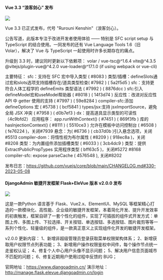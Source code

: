 #### Vue 3.3 “浪客剑心” 发布

![](https://img.wendingding.vip/wx/2023051201.png)

Vue 3.3 已正式发布，代号 "Rurouni Kenshin"（浪客剑心）。

公告写道，此版本专注于改进开发者使用体验 —— 特别是 SFC script setup 与 TypeScript 的结合使用。一同发布的还有 Vue Language Tools 1.6（旧 Volar），解决了 Vue 与 TypeScript 一起使用时许多长期存在的痛点。

升级到 3.3 时，建议同时更新以下依赖项：
volar / vue-tsc@^1.6.4
vite@^4.3.5
@vitejs/plugin-vue@^4.2.0
vue-loader@^17.1.0 (if using webpack or vue-cli)

主要特征：
sfc：支持在 SFC 宏中导入类型 ( #8083 )
类型/插槽：defineSlots通过宏和slots选项支持插槽存在/道具类型检查( #7982 ) ( 5a2f5d5 )
sfc：支持更符合人体工程学的 defineEmits 类型语法 ( #7992 ) ( 8876dcc )
sfc:引入defineModel宏和useModel帮助器 ( #8018 ) ( 14f3d74 )
反应性：改进对反应性 API 中 getter 使用的支持 ( #7997 ) ( 59e8284 )
compiler-sfc:添加 defineOptions 宏 ( #5738 ) ( bcf5841 )
types/jsx:支持 jsxImportSource，避免全局 JSX 冲突 ( #7958 ) ( d0b7ef3 )
dx：提高道具显示类型的可读性（4c9bfd2）
应用程序： app.runWithContext() ( #7451 ) ( 869f3fb )
库的 hasInjectionContext() ( #8111 ) ( 5510ce3 )
允许在模板中访问控制台 ( #6508 ) ( fe76224 )，关闭#7939
悬念：<Suspense>为( #6736 ) ( cb37d0b )引入悬念选项，关闭#5513
compiler-dom：将惰性视为布尔属性 ( #8209 ) ( 918ec8a )，关闭#8208
类型：为内置组件添加插槽类型 ( #6033 ) ( 3cb4dc9 )
类型：提供 ExtractPublicPropTypes 实用程序类型 ( bff63c5 )，关闭#5272 #8168
compiler-sfc: expose parseCache ( 4576548 ), 关闭#8202

发布日志：https://github.com/vuejs/core/blob/main/CHANGELOG.md#330-2023-05-08

#### DjangoAdmin 敏捷开发框架 Flask+EleVue 版本 v2.0.0 发布

![](https://img.wendingding.vip/wx/2023041601.png)

这是一款Python 语言基于 Flask、Vue2.x、ElementUI、MySQL 等框架精心打造的一款模块化、高性能、企业级的敏捷开发框架，本着简化开发、提升开发效率的初衷触发，框架自研了一套个性化的组件，实现了可插拔的组件式开发方式：单图上传、多图上传、下拉选择、开关按钮、单选按钮、多选按钮、图片裁剪等等一系列个性化、轻量级的组件，是一款真正意义上实现组件化开发的敏捷开发框架。

v2.0.0 更新内容：
1、新增非超级管理员登录获取菜单权限架构体系；
2、新增获取用户权限节点列表功能；
3、新增用户操作权限鉴权中间件，每个操作节点统一走鉴权认证；
4、修复个人中心用户头像不显示问题；
5、解决用户信息页面城市不匹配的问题；
6、修复近期用户使用过程中反馈的 BUG；


官网地址：https://www.djangoadmin.cn/
演示地址：http://manage.flask.elevue.djangoadmin.cn/login
